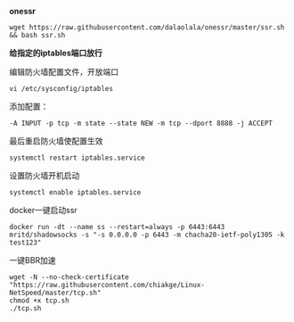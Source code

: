 **onessr**

```
wget https://raw.githubusercontent.com/dalaolala/onessr/master/ssr.sh && bash ssr.sh
```

**给指定的iptables端口放行**

编辑防火墙配置文件，开放端口
```
vi /etc/sysconfig/iptables
```

添加配置：
```
-A INPUT -p tcp -m state --state NEW -m tcp --dport 8888 -j ACCEPT
```

最后重启防火墙使配置生效
```
systemctl restart iptables.service 
```
设置防火墙开机启动
```
systemctl enable iptables.service 
```





docker一键启动ssr
```
docker run -dt --name ss --restart=always -p 6443:6443 mritd/shadowsocks -s "-s 0.0.0.0 -p 6443 -m chacha20-ietf-poly1305 -k test123" 

```
一键BBR加速
```
wget -N --no-check-certificate "https://raw.githubusercontent.com/chiakge/Linux-NetSpeed/master/tcp.sh"
chmod +x tcp.sh
./tcp.sh
```

